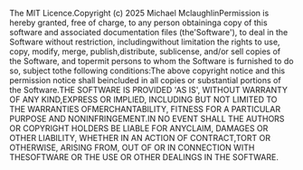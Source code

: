 The MIT Licence.Copyright (c) 2025 Michael MclaughlinPermission is hereby granted, free of charge, to any person obtaininga copy of this software and associated documentation files (the'Software'), to deal in the Software without restriction, includingwithout limitation the rights to use, copy, modify, merge, publish,distribute, sublicense, and/or sell copies of the Software, and topermit persons to whom the Software is furnished to do so, subject tothe following conditions:The above copyright notice and this permission notice shall beincluded in all copies or substantial portions of the Software.THE SOFTWARE IS PROVIDED 'AS IS', WITHOUT WARRANTY OF ANY KIND,EXPRESS OR IMPLIED, INCLUDING BUT NOT LIMITED TO THE WARRANTIES OFMERCHANTABILITY, FITNESS FOR A PARTICULAR PURPOSE AND NONINFRINGEMENT.IN NO EVENT SHALL THE AUTHORS OR COPYRIGHT HOLDERS BE LIABLE FOR ANYCLAIM, DAMAGES OR OTHER LIABILITY, WHETHER IN AN ACTION OF CONTRACT,TORT OR OTHERWISE, ARISING FROM, OUT OF OR IN CONNECTION WITH THESOFTWARE OR THE USE OR OTHER DEALINGS IN THE SOFTWARE.

